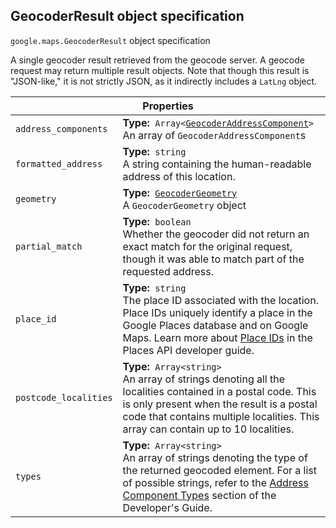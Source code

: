 <h2 id="GeocoderResult"> GeocoderResult object specification </h2><p>
<code><span itemprop="path">google.maps</span>.<span itemprop="name">GeocoderResult</span></code>
object specification
</p><p>A single geocoder result retrieved from the geocode server. A geocode request may return multiple result objects. Note that though this result is "JSON-like," it is not strictly JSON, as it indirectly includes a <code>LatLng</code> object.</p><div class="devsite-table-wrapper"><table class="properties responsive" summary="record GeocoderResult - Properties">
<thead>
<tr><th colspan="2">Properties</th>
</tr></thead>
<tbody>
<tr>
<td><code><span>address_components</span></code></td>
<td><div><strong>Type:</strong>&nbsp; <code>Array&lt;<a href="https://github.com/amenadiel/google-maps-documentation/blob/master/docs/GeocoderAddressComponent.md">GeocoderAddressComponent</a>&gt;</code></div>
<div class="desc">An array of <code>GeocoderAddressComponent</code>s</div></td>
</tr>
<tr>
<td><code><span>formatted_address</span></code></td>
<td><div><strong>Type:</strong>&nbsp; <code>string</code></div>
<div class="desc">A string containing the human-readable address of this location.</div></td>
</tr>
<tr>
<td><code><span>geometry</span></code></td>
<td><div><strong>Type:</strong>&nbsp; <code><a href="https://github.com/amenadiel/google-maps-documentation/blob/master/docs/GeocoderGeometry.md">GeocoderGeometry</a></code></div>
<div class="desc">A <code>GeocoderGeometry</code> object</div></td>
</tr>
<tr>
<td><code><span>partial_match</span></code></td>
<td><div><strong>Type:</strong>&nbsp; <code>boolean</code></div>
<div class="desc">Whether the geocoder did not return an exact match for the original request, though it was able to match part of the requested address.</div></td>
</tr>
<tr>
<td><code><span>place_id</span></code></td>
<td><div><strong>Type:</strong>&nbsp; <code>string</code></div>
<div class="desc">The place ID associated with the location. Place IDs uniquely identify a place in the Google Places database and on Google Maps. Learn more about <a href="https://developers.google.com/places/place-id">Place IDs</a> in the Places API developer guide.</div></td>
</tr>
<tr>
<td><code><span>postcode_localities</span></code></td>
<td><div><strong>Type:</strong>&nbsp; <code>Array&lt;string&gt;</code></div>
<div class="desc">An array of strings denoting all the localities contained in a postal code. This is only present when the result is a postal code that contains multiple localities. This array can contain up to 10 localities.</div></td>
</tr>
<tr>
<td><code><span>types</span></code></td>
<td><div><strong>Type:</strong>&nbsp; <code>Array&lt;string&gt;</code></div>
<div class="desc">An array of strings denoting the type of the returned geocoded element. For a list of possible strings, refer to the <a href="https://developers.google.com/maps/documentation/javascript/geocoding#GeocodingAddressTypes"> Address Component Types</a> section of the Developer's Guide.</div></td>
</tr>
</tbody>
</table></div>